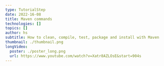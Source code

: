 ```yaml
---
type: TutorialStep
date: 2022-16-08
title: Maven commands
technologies: []
topics: []
author: hs
subtitle: How to clean, compile, test, package and install with Maven
thumbnail: ./thumbnail.png
longVideo:
  poster: ./poster_long.png
  url: https://www.youtube.com/watch?v=Xatr8AZLOsE&start=904s
---
```


